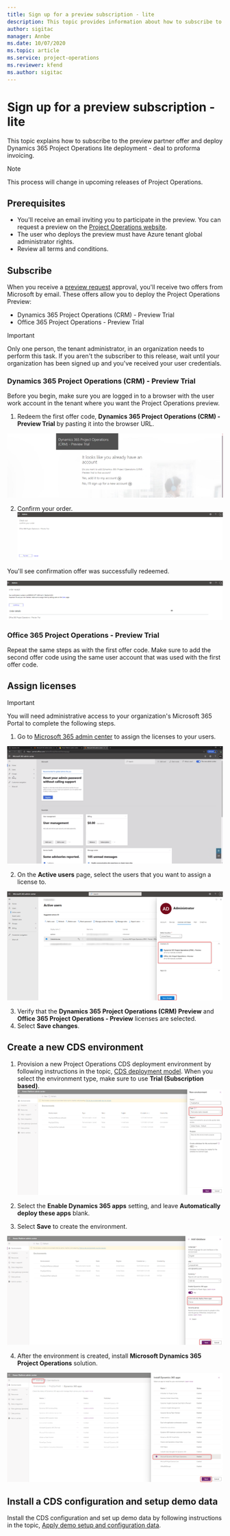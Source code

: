 ```yaml
---
title: Sign up for a preview subscription - lite
description: This topic provides information about how to subscribe to and deploy Project Operations lite deployment - deal to proforma invoicing.
author: sigitac
manager: Annbe
ms.date: 10/07/2020
ms.topic: article
ms.service: project-operations
ms.reviewer: kfend 
ms.author: sigitac
---
```


# Sign up for a preview subscription - lite 

This topic explains how to subscribe to the preview partner offer and deploy Dynamics 365 Project Operations lite deployment - deal to proforma invoicing.

> [!NOTE]
> This process will change in upcoming releases of Project Operations.

## Prerequisites

- You'll receive an email inviting you to participate in the preview. You can request a preview on the [Project Operations website](https://dynamics.microsoft.com/en-us/project-operations/overview/).
- The user who deploys the preview must have Azure tenant global administrator rights.
- Review all terms and conditions.

## Subscribe

When you receive a [preview request](https://forms.office.com/FormsPro/Pages/ResponsePage.aspx?id=v4j5cvGGr0GRqy180BHbR56j8lZs0FdAvwT75_WNFyxUMkRDV1NYQU5TNjE2VjhKOVBUNVg2R0s1NC4u) approval, you'll receive two offers from Microsoft by email. These offers allow you to deploy the Project Operations Preview:

- Dynamics 365 Project Operations (CRM) - Preview Trial
- Office 365 Project Operations - Preview Trial

> [!IMPORTANT]
> Only one person, the tenant administrator, in an organization needs to perform this task. If you aren't the subscriber to this release, wait until your organization has been signed up and you've received your user credentials.

### Dynamics 365 Project Operations (CRM) - Preview Trial 

Before you begin, make sure you are logged in to a browser with the user work account in the tenant where you want the Project Operations preview.

1. Redeem the first offer code, **Dynamics 365 Project Operations (CRM) - Preview Trial** by pasting it into the browser URL.

![Redeem Offer](./media/16RedeemFirstOfferNew.png)

2. Confirm your order.
![Confirm the order](./media/17ConfirmOrderNew.png)

You'll see confirmation offer was successfully redeemed.

![Confirmation](./media/18OrderConfirmationNew.png)

### Office 365 Project Operations - Preview Trial

Repeat the same steps as with the first offer code. Make sure to add the second offer code using the same user account that was used with the first offer code.

## Assign licenses

> [!IMPORTANT]
> You will need administrative access to your organization's Microsoft 365 Portal to complete the following steps.


1. Go to [Microsoft 365 admin center](https://portal.office.com/) to assign the licenses to your users.

![Admin center home page](./media/14AdminPortal.png)

2. On the **Active users** page, select the users that you want to assign a license to.

![Assign Licenses](./media/15AssignLicenses.png)

3. Verify that the **Dynamics 365 Project Operations (CRM) Preview** and **Office 365 Project Operations - Preview** licenses are selected. 
4. Select **Save changes**.

## Create a new CDS environment

1. Provision a new Project Operations CDS deployment environment by following instructions in the topic, [CDS deployment model](lite-deployment.md). When you select the environment type, make sure to use **Trial (Subscription based)**.
![New environment](./media/19CreateEnvironment.png)

2. Select the **Enable Dynamics 365 apps** setting, and leave **Automatically deploy these apps** blank.  
3. Select **Save** to create the environment.

![Add database](./media/20CreateEnvironment1.png)

4. After the environment is created, install **Microsoft Dynamics 365 Project Operations** solution. 

![Install Solution](./media/21InstallSolution.png)

## Install a CDS configuration and setup demo data

Install the CDS configuration and set up demo data by following instructions in the topic, [Apply demo setup and configuration data](lite-apply-demo-setup-config-data.md).
